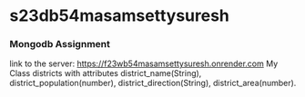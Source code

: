 # s23db54masamsettysuresh
### Mongodb Assignment
link to the server: https://f23wb54masamsettysuresh.onrender.com
My Class districts with attributes district_name(String), district_population(number), district_direction(String), district_area(number).
